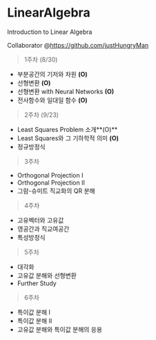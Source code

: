 # LinearAlgebra

Introduction to Linear Algebra

Collaborator @https://github.com/justHungryMan

> 1주차 (8/30)
- 부분공간의 기저와 차원 **(O)**
- 선형변환 **(O)**
- 선형변환 with Neural Networks **(O)**
- 전사함수와 일대일 함수 **(O)**

> 2주차 (9/23)
- Least Squares Problem 소개**(O)**
- Least Squares와 그 기하학적 의미 **(O)**
- 정규방정식

> 3주차 
- Orthogonal Projection I 
- Orthogonal Projection II
- 그람-슈미트 직교화의 QR 분해

> 4주차 
- 고유벡터와 고유값
- 영공간과 직교여공간
- 특성방정식

> 5주차 
- 대각화
- 고유값 분해와 선형변환
- Further Study

> 6주차 
- 특이값 분해 I
- 특이값 분해 II
- 고유값 분해와 특이값 분해의 응용 